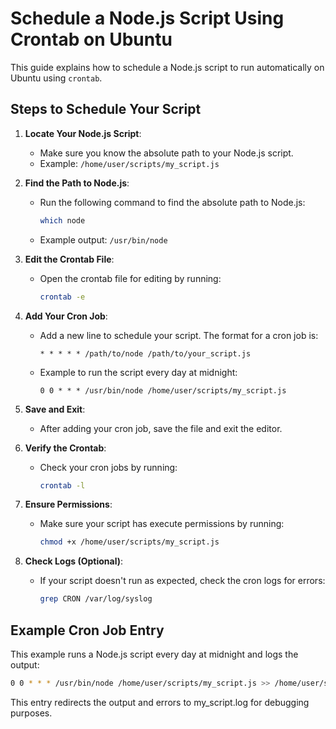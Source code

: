 # Schedule a Node.js Script Using Crontab on Ubuntu

This guide explains how to schedule a Node.js script to run automatically on Ubuntu using `crontab`.

## Steps to Schedule Your Script

1. **Locate Your Node.js Script**:
   - Make sure you know the absolute path to your Node.js script.
   - Example: `/home/user/scripts/my_script.js`

2. **Find the Path to Node.js**:
   - Run the following command to find the absolute path to Node.js:
     ```bash
     which node
     ```
   - Example output: `/usr/bin/node`

3. **Edit the Crontab File**:
   - Open the crontab file for editing by running:
     ```bash
     crontab -e
     ```

4. **Add Your Cron Job**:
   - Add a new line to schedule your script. The format for a cron job is:
     ```
     * * * * * /path/to/node /path/to/your_script.js
     ```
   - Example to run the script every day at midnight:
     ```
     0 0 * * * /usr/bin/node /home/user/scripts/my_script.js
     ```

5. **Save and Exit**:
   - After adding your cron job, save the file and exit the editor.

6. **Verify the Crontab**:
   - Check your cron jobs by running:
     ```bash
     crontab -l
     ```

7. **Ensure Permissions**:
   - Make sure your script has execute permissions by running:
     ```bash
     chmod +x /home/user/scripts/my_script.js
     ```

8. **Check Logs (Optional)**:
   - If your script doesn't run as expected, check the cron logs for errors:
     ```bash
     grep CRON /var/log/syslog
     ```

## Example Cron Job Entry

This example runs a Node.js script every day at midnight and logs the output:

```bash
0 0 * * * /usr/bin/node /home/user/scripts/my_script.js >> /home/user/scripts/my_script.log 2>&1
```

This entry redirects the output and errors to my_script.log for debugging purposes.